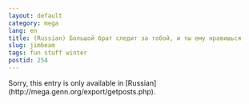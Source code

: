 ```yaml
---
layout: default
category: mega
lang: en
title: (Russian) Большой брат следит за тобой, и ты ему нравишься
slug: jimbeam
tags: fun stuff winter 
postid: 254
---
```

<p>Sorry, this entry is only available in [Russian](http://mega.genn.org/export/getposts.php).</p>